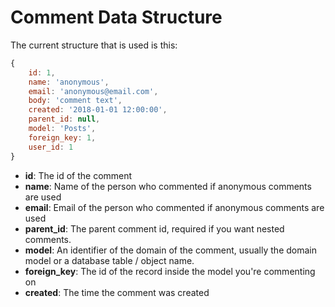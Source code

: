 # Comment Data Structure

The current structure that is used is this:

```js
{
	id: 1,
	name: 'anonymous',
	email: 'anonymous@email.com',
	body: 'comment text',
	created: '2018-01-01 12:00:00',
	parent_id: null,
	model: 'Posts',
	foreign_key: 1,
	user_id: 1
}
```

* **id**: The id of the comment
* **name**: Name of the person who commented if anonymous comments are used
* **email**: Email of the person who commented if anonymous comments are used
* **parent_id**: The parent comment id, required if you want nested comments.
* **model**: An identifier of the domain of the comment, usually the domain model or a database table / object name.
* **foreign_key**: The id of the record inside the model you're commenting on
* **created**: The time the comment was created
